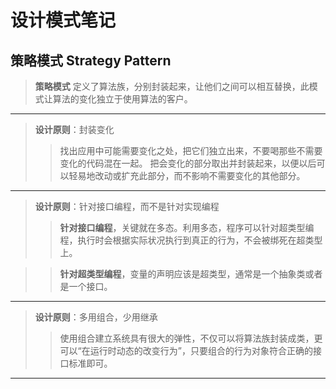 # 设计模式笔记

## 策略模式 Strategy Pattern
>**策略模式**  定义了算法族，分别封装起来，让他们之间可以相互替换，此模式让算法的变化独立于使用算法的客户。
---
> **设计原则**：封装变化
> >找出应用中可能需要变化之处，把它们独立出来，不要喝那些不需要变化的代码混在一起。
>> 把会变化的部分取出并封装起来，以便以后可以轻易地改动或扩充此部分，而不影响不需要变化的其他部分。
---
>**设计原则**：针对接口编程，而不是针对实现编程
>>**针对接口编程**，关键就在多态。利用多态，程序可以针对超类型编程，执行时会根据实际状况执行到真正的行为，不会被绑死在超类型上。

>>**针对超类型编程**，变量的声明应该是超类型，通常是一个抽象类或者是一个接口。

---
>**设计原则**：多用组合，少用继承
>>使用组合建立系统具有很大的弹性，不仅可以将算法族封装成类，更可以“在运行时动态的改变行为”，只要组合的行为对象符合正确的接口标准即可。
---
